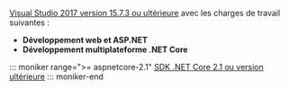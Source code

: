 [Visual Studio 2017 version 15.7.3 ou ultérieure](https://www.microsoft.com/net/download/windows) avec les charges de travail suivantes :

* **Développement web et ASP.NET**
* **Développement multiplateforme .NET Core**

::: moniker range=">= aspnetcore-2.1"
[SDK .NET Core 2.1 ou version ultérieure](https://www.microsoft.com/net/download/windows)
::: moniker-end
